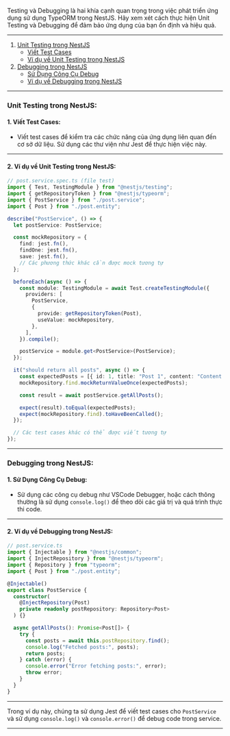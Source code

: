 Testing và Debugging là hai khía cạnh quan trọng trong việc phát triển ứng dụng sử dụng TypeORM trong NestJS. Hãy xem xét cách thực hiện Unit Testing và Debugging để đảm bảo ứng dụng của bạn ổn định và hiệu quả.

---

1. [Unit Testing trong NestJS](#unit-testing-trong-nestjs)
   - [Viết Test Cases](#1-viết-test-cases)
   - [Ví dụ về Unit Testing trong NestJS](#2-ví-dụ-về-unit-testing-trong-nestjs)
2. [Debugging trong NestJS](#debugging-trong-nestjs)
   - [Sử Dụng Công Cụ Debug](#1-sử-dụng-công-cụ-debug)
   - [Ví dụ về Debugging trong NestJS](#2-ví-dụ-về-debugging-trong-nestjs)

---

### Unit Testing trong NestJS:

#### **1. Viết Test Cases:**

- Viết test cases để kiểm tra các chức năng của ứng dụng liên quan đến cơ sở dữ liệu. Sử dụng các thư viện như Jest để thực hiện việc này.

---

#### **2. Ví dụ về Unit Testing trong NestJS:**

```typescript
// post.service.spec.ts (file test)
import { Test, TestingModule } from "@nestjs/testing";
import { getRepositoryToken } from "@nestjs/typeorm";
import { PostService } from "./post.service";
import { Post } from "./post.entity";

describe("PostService", () => {
  let postService: PostService;

  const mockRepository = {
    find: jest.fn(),
    findOne: jest.fn(),
    save: jest.fn(),
    // Các phương thức khác cần được mock tương tự
  };

  beforeEach(async () => {
    const module: TestingModule = await Test.createTestingModule({
      providers: [
        PostService,
        {
          provide: getRepositoryToken(Post),
          useValue: mockRepository,
        },
      ],
    }).compile();

    postService = module.get<PostService>(PostService);
  });

  it("should return all posts", async () => {
    const expectedPosts = [{ id: 1, title: "Post 1", content: "Content 1" }];
    mockRepository.find.mockReturnValueOnce(expectedPosts);

    const result = await postService.getAllPosts();

    expect(result).toEqual(expectedPosts);
    expect(mockRepository.find).toHaveBeenCalled();
  });

  // Các test cases khác có thể được viết tương tự
});
```

---

### Debugging trong NestJS:

#### **1. Sử Dụng Công Cụ Debug:**

- Sử dụng các công cụ debug như VSCode Debugger, hoặc cách thông thường là sử dụng `console.log()` để theo dõi các giá trị và quá trình thực thi code.

---

#### **2. Ví dụ về Debugging trong NestJS:**

```typescript
// post.service.ts
import { Injectable } from "@nestjs/common";
import { InjectRepository } from "@nestjs/typeorm";
import { Repository } from "typeorm";
import { Post } from "./post.entity";

@Injectable()
export class PostService {
  constructor(
    @InjectRepository(Post)
    private readonly postRepository: Repository<Post>
  ) {}

  async getAllPosts(): Promise<Post[]> {
    try {
      const posts = await this.postRepository.find();
      console.log("Fetched posts:", posts);
      return posts;
    } catch (error) {
      console.error("Error fetching posts:", error);
      throw error;
    }
  }
}
```

---

Trong ví dụ này, chúng ta sử dụng Jest để viết test cases cho `PostService` và sử dụng `console.log()` và `console.error()` để debug code trong service.

---
